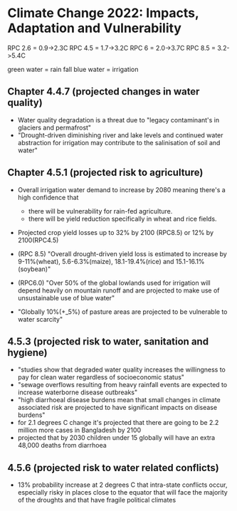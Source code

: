 # Climate Change 2022: Impacts, Adaptation and Vulnerability

RPC 2.6 = 0.9->2.3C
RPC 4.5 = 1.7->3.2C
RPC 6 = 2.0->3.7C
RPC 8.5 = 3.2->5.4C

green water = rain fall 
blue water = irrigation

## Chapter 4.4.7 (projected changes in water quality)

- Water quality degradation is a threat due to "legacy contaminant's in glaciers and permafrost"
- "Drought-driven diminishing river and  lake levels and continued water abstraction for irrigation may contribute to the salinisation of soil and water"


## Chapter 4.5.1 (projected risk to agriculture)

- Overall irrigation water demand to increase by 2080 meaning there's a high confidence that 
  - there will be vulnerability for rain-fed agriculture. 
  - there will be yield reduction specifically in wheat and rice fields.

- Projected crop yield losses up to 32% by 2100 (RPC8.5) or 12% by 2100(RPC4.5)
- (RPC 8.5) "Overall drought-driven yield loss is estimated to increase by 9-11%(wheat), 5.6-6.3%(maize), 18.1-19.4%(rice) and 15.1-16.1%(soybean)"
- (RPC6.0) "Over 50% of the global lowlands used for irrigation will depend heavily on mountain runoff and are projected to make use of unsustainable use of blue water"
- "Globally 10%(+_5%) of pasture areas are projected to be vulnerable to water scarcity"


## 4.5.3 (projected risk to water, sanitation and hygiene)

- "studies show that degraded water quality increases the willingness to pay for clean water regardless of socioeconomic status"
- "sewage overflows resulting from heavy rainfall events are expected to increase waterborne disease outbreaks"
- "high diarrhoeal disease burdens mean that small changes in climate associated risk are projected to have significant impacts on disease burdens"
- for 2.1 degrees C change it's projected that there are going to be 2.2 million more cases in Bangladesh by 2100
- projected that by 2030 children under 15 globally will have an extra 48,000 deaths from diarrhoea 


## 4.5.6 (projected risk to water related conflicts)

- 13% probability increase at 2 degrees C that intra-state conflicts occur, especially risky in places close to the equator that will face the majority of the droughts and that have fragile political climates


